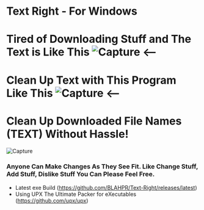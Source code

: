 # Text Right - For Windows
# Tired of Downloading Stuff and The Text is Like This ![Capture](https://github.com/user-attachments/assets/42dc1d2c-08a0-404d-9ea9-9843327e0b1c)   <--
# Clean Up Text with This Program Like This ![Capture](https://github.com/user-attachments/assets/079a703c-869e-4173-8829-f3891beda395)   <--
# Clean Up Downloaded File Names (TEXT) Without Hassle!
![Capture](https://github.com/user-attachments/assets/45544c54-e033-46d5-b769-74460f07622d)
### Anyone Can Make Changes As They See Fit. Like Change Stuff, Add Stuff, Dislike Stuff You Can Please Feel Free.
* Latest exe Build (https://github.com/BLAHPR/Text-Right/releases/latest)
* Using UPX The Ultimate Packer for eXecutables (https://github.com/upx/upx)
